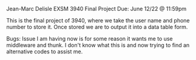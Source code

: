 Jean-Marc Delisle
EXSM 3940 Final Project
Due: June 12/22 @ 11:59pm

This is the final project of 3940, where we take the user name and phone number to store it. Once stored we are to output it into a data table form.

Bugs: Issue I am having now is for some reason it wants me to use middleware and thunk. I don't know what this is and now trying to find an alternative codes to assist me.